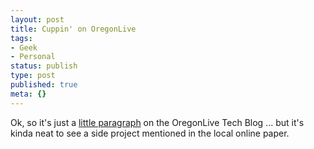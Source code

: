 ```yaml
---
layout: post
title: Cuppin' on OregonLive
tags:
- Geek
- Personal
status: publish
type: post
published: true
meta: {}
---
```

Ok, so it's just a <a href="http://www.oregonlive.com/weblogs/techblog/index.ssf?/mtlogs/olive_tech/archives/2006_08.html#178277" target="_blank">little paragraph</a> on the OregonLive Tech Blog ... but it's kinda neat to see a side project mentioned in the local online paper.

